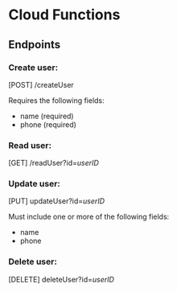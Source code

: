 # Cloud Functions

## Endpoints

### Create user:
[POST] /createUser

Requires the following fields:
- name (required)
- phone (required)

### Read user:
[GET] /readUser?id=*userID*

### Update user:

[PUT] updateUser?id=*userID*

Must include one or more of the following fields:
- name
- phone

### Delete user:
[DELETE] deleteUser?id=*userID*